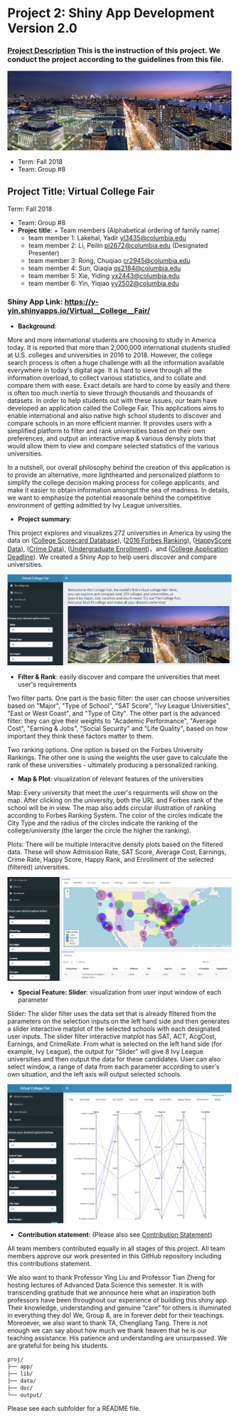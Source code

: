 # Project 2: Shiny App Development Version 2.0

### [Project Description](doc/project2_desc.md) This is the instruction of this project. We conduct the project according to the guidelines from this file. 

![screenshot](doc/figs/Columbia_Background.jpg)

- Term: Fall 2018
- Team: Group #8

## Project Title: Virtual College Fair
Term: Fall 2018

+ Team: Group #8
+ **Projec title**: + Team members (Alphabetical ordering of family name)
	+ team member 1: Lakehal, Yadir yl3435@columbia.edu
	+ team member 2: Li, Peilin pl2672@columbia.edu (Designated Presenter)
	+ team member 3: Rong, Chuqiao cr2945@columbia.edu
	+ team member 4: Sun, Qiaqia qs2184@columbia.edu
	+ team member 5: Xie, Yiding yx2443@columbia.edu
	+ team member 6: Yin, Yiqiao yy2502@columbia.edu
	

### Shiny App Link: https://y-yin.shinyapps.io/Virtual__College__Fair/

+ **Background**: 

More and more international students are choosing to study in America today. It is reported that more than 2,000,000 international students studied at U.S. colleges and universities in 2016 to 2018. However, the college search process is often a huge challenge with all the information available everywhere in today's digital age. It is hard to sieve through all the information overload, to collect various statistics, and to collate and compare them with ease. Exact details are hard to come by easily and there is often too much inertia to sieve through thousands and thousands of datasets. In order to help students out with these issues, our team have developed an application called the College Fair. This applications aims to enable international and also native high school students to discover and compare schools in an more efficient manner. It provides users with a simplified platform to filter and rank universities based on their own preferences, and output an interactive map & various density plots that would allow them to view and compare selected statistics of the various universities.

In a nutshell, our overall philosophy behind the creation of this application is to provide an alternative, more lighthearted and personalized platform to simplify the college decision making process for college applicants, and make it easier to obtain information amongst the sea of madness. In details, we want to emphasize the potential reasonale behind the competitive environment of getting admitted by Ivy League universities.

+ **Project summary**: 

This project explores and visualizes 272 universities in America by using the data on ([College Scorecard Database](https://collegescorecard.ed.gov/data/documentation/)), ([2016 Forbes Ranking](data/ranking_forbes_2016.csv)), ([HappyScore Data](data/Happinessdata.csv)), ([Crime Data](data/CrimeData_final.csv)), ([Undergraduate Enrollment](/data/final5data_ACT%20Enrollment%20Crime%20Deadline_Oct5th.csv))，and ([College Application Deadline](/data/College%20Application%20Deadline_clean.csv)). We created a Shiny App to help users discover and compare universities. 

![screenshot](doc/figs/screenshot1.PNG)

+ **Filter & Rank**: easily discover and compare the universities that meet user's requirements

Two filter parts. One part is the basic filter: the user can choose universities based on "Major", "Type of School", "SAT Score", "Ivy League Universities", "East or West Coast", and "Type of City". The other part is the advanced filter: they can give their weights to "Academic Performance", "Average Cost", "Earning & Jobs", "Social Security" and "Life Quality", based on how important they think these factors matter to them. 

Two ranking options. One option is based on the Forbes University Rankings. The other one is using the weights the user gave to calculate the rank of these universities - ultimately producing a personalized ranking. 

+ **Map & Plot**: visualization of relevant features of the universities 

Map: Every university that meet the user's requirments will show on the map. After clicking on the university, both the URL and Forbes rank of the school will be in view. The map also adds circular illustration of ranking according to Forbes Ranking System. The color of the circles indicate the City Type and the radius of the circles indicate the ranking of the college/university (the larger the circle the higher the ranking). 

Plots: There will be multiple interacitve density plots based on the filtered data. These will show Admission Rate, SAT Score, Average Cost, Earnings, Crime Rate, Happy Score, Happy Rank, and Enrollment of the selected (filtered) universities.

![screenshot](doc/figs/screenshot2.PNG)

+ **Special Feature: Slider**: visualization from user input window of each parameter 

Slider: The slider filter uses the data set that is already filtered from the parameters on the selection inputs on the left hand side and then generates a slider interactive matplot of the selected schools with each designated user inputs. The slider filter interactive matplot has SAT, ACT, AcgCost, Earnings, and CrimeRate. From what is selected on the left hand side (for example, Ivy League), the output for "Slider" will give 8 Ivy League universities and then output the data for these candidates. User can also select window, a range of data from each parameter according to user's own situation, and the left axis will output selected schools. 

![screenshot](doc/figs/screenshot3.PNG)

+ **Contribution statement**: (Please also see [Contribution Statement](doc/contribution_statement.md)) 

All team members contributed equally in all stages of this project. All team members approve our work presented in this GitHub repository including this contributions statement. 

We also want to thank Professor Ying Liu and Professor Tian Zheng for hosting lectures of Advanced Data Science this semester. It is with transcending gratitude that we announce here what an inspiration both professors have been throughout our experience of building this shiny app. Their knowledge, understanding and genuine “care” for others is illuminated in everything they do! We, Group 8, are in forever debt for their teachings. Moreoever, we also want to thank TA, Chengliang Tang. There is not enough we can say about how much we thank heaven that he is our teaching assistance. His patience and understanding are unsurpassed. We are grateful for being his students.


```
proj/
├── app/
├── lib/
├── data/
├── doc/
└── output/
```

Please see each subfolder for a README file.


